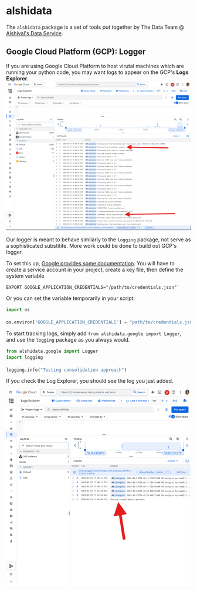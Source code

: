 # alshidata

The `alshidata` package is a set of tools put together by The Data Team @ [Alshival's Data Service](alshival.com).

## Google Cloud Platform (GCP): Logger
If you are using Google Cloud Platform to host virutal machines which are running your python code, you may want logs to appear on the GCP's **Logs Explorer**.
![Logger Demo](meta/logger_demo.png)

Our logger is meant to behave similarly to the `logging` package, not serve as a sophisticated substitite. More work could be done to build out GCP's logger. 

To set this up, [Google provides some documentation](https://cloud.google.com/logging/docs/write-query-log-entries-python#getting_started). You will have to create a service account in your project, create a key file, then define the system variable 

```.bashrc
EXPORT GOOGLE_APPLICATION_CREDENTIALS="/path/to/credentials.json"`
```

Or you can set the variable temporarily in your script:


```python
import os

os.environ['GOOGLE_APPLICATION_CREDENTIALS'] = "path/to/credentials.json"
```

To start tracking logs, simply add `from alshidata.google import Logger`, and use the `logging` package as you always would.


```python
from alshidata.google import Logger 
import logging 

logging.info("Testing consolidation approach")
```

If you check the Log Explorer, you should see the log you just added.

![](meta/logger_input_demo.png)
